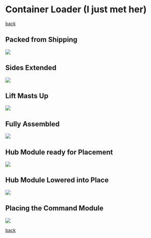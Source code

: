 # Container Loader (I just met her)

[back](../dse-01-and-the-red-planet.md)

## Packed from Shipping
![](./container-loader_1.png)

## Sides Extended
![](./container-loader_2.png)

## Lift Masts Up
![](./container-loader_3.png)

## Fully Assembled
![](./container-loader_4.png)

## Hub Module ready for Placement
![](./container-loader_5.png)

## Hub Module Lowered into Place
![](./container-loader_6.png)

## Placing the Command Module
![](./container-loader_7.png)

[back](../dse-01-and-the-red-planet.md)
